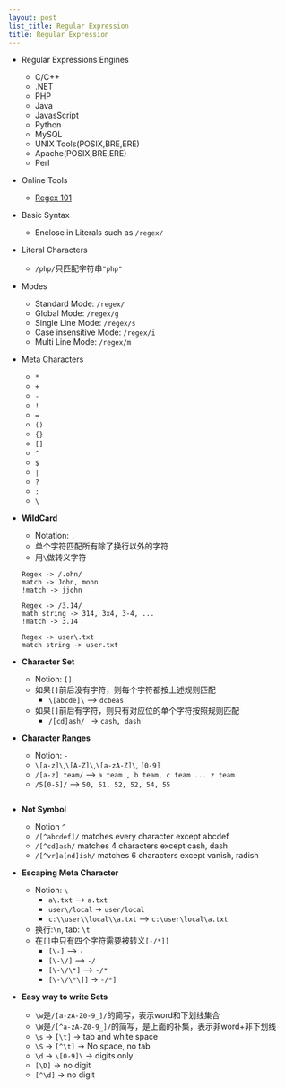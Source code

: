 ```yaml
---
layout: post
list_title: Regular Expression
title: Regular Expression
---
```


-  Regular Expressions Engines
    - C/C++
    - .NET
    - PHP
    - Java
    - JavasScript
    - Python
    - MySQL
    - UNIX Tools(POSIX,BRE,ERE)
    - Apache(POSIX,BRE,ERE)
    - Perl
- Online Tools
    - [Regex 101](https://regex101.com/)

- Basic Syntax
    - Enclose in Literals such as `/regex/`

- Literal Characters
    - `/php/`只匹配字符串`"php"`

- Modes
    - Standard Mode: `/regex/`
    - Global Mode: `/regex/g`
    - Single Line Mode: `/regex/s`
    - Case insensitive Mode: `/regex/i`
    - Multi Line Mode: `/regex/m`

- Meta Characters
    - `*`
    - `+`
    - `-`
    - `!`
    - `=`
    - `()`
    - `{}`
    - `[]`
    - `^`
    - `$`
    - `|`
    - `?`
    - `:`
    - `\`
    
-  **WildCard**
    - Notation: `.`
    - 单个字符匹配所有除了换行以外的字符
    - 用`\`做转义字符

    ```
    Regex -> /.ohn/
    match -> John, mohn
    !match -> jjohn

    Regex -> /3.14/
    math string -> 314, 3x4, 3-4, ...
    !match -> 3.14

    Regex -> user\.txt
    match string -> user.txt
    ```
- **Character Set**
    - Notion: `[]`
    - 如果`[]`前后没有字符，则每个字符都按上述规则匹配
        - `\[abcde]\` --> `dcbeas`
    - 如果`[]`前后有字符，则只有对应位的单个字符按照规则匹配
        - `/[cd]ash/ ` -> `cash, dash`

- **Character Ranges**
    - Notion: `-`
    - `\[a-z]\`,`\[A-Z]\`,`\[a-zA-Z]\`, `[0-9]`
    - `/[a-z] team/` --> `a team , b team, c team ... z team`
    - `/5[0-5]/` --> `50, 51, 52, 52, 54, 55`
    ```
- **Not Symbol**
    - Notion `^`
    - `/[^abcdef]/` matches every character except abcdef
    - `/[^cd]ash/` matches 4 characters except cash, dash
    - `/[^vr]a[nd]ish/` matches 6 characters except vanish, radish

- **Escaping Meta Character**
    - Notion: `\`
        - `a\.txt` --> `a.txt`
        - `user\/local` -> `user/local`
        - `c:\\user\\local\\a.txt` --> `c:\user\local\a.txt`
    - 换行:`\n`, tab: `\t`
    - 在`[]`中只有四个字符需要被转义`[-/*]]`
        - `[\-]` --> `-`
        - `[\-\/]` --> `-/`
        - `[\-\/\*]` --> `-/*`
        - `[\-\/\*\]]` -> `-/*]`

- **Easy way to write Sets**
    - `\w`是`/[a-zA-Z0-9_]/`的简写，表示word和下划线集合
    - `\W`是`/[^a-zA-Z0-9_]/`的简写，是上面的补集，表示非word+非下划线
    - `\s` -> `[\t]` -> tab and white space
    - `\S` -> `[^\t]` -> No space, no tab
    - `\d` -> `\[0-9]\` -> digits only
    - `[\D]` -> no digit
    - `[^\d]` -> no digit


